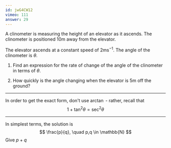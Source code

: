 ```yaml
---
id: jwG4CW12
vimeo: 111
answer: 29
---
```


A clinometer is measuring the height of an elevator as it ascends. The clinometer is positioned $10 \text{m}$ away from the elevator.

The elevator ascends at a constant speed of $2 \text{ms}^{-1}.$ The angle of the clinometer is $\theta.$

 1. Find an expression for the rate of change of the angle of the clinometer in terms of $\theta.$

 1. How quickly is the angle changing when the elevator is $5\text{m}$ off the ground?

---

In order to get the exact form, don't use $\arctan$ - rather, recall that
$$
1 + \tan^2 \theta = \sec^2 \theta
$$

---

In simplest terms, the solution is
$$
\frac{p}{q}, \quad p,q \in \mathbb{N}
$$
Give $p+q$
